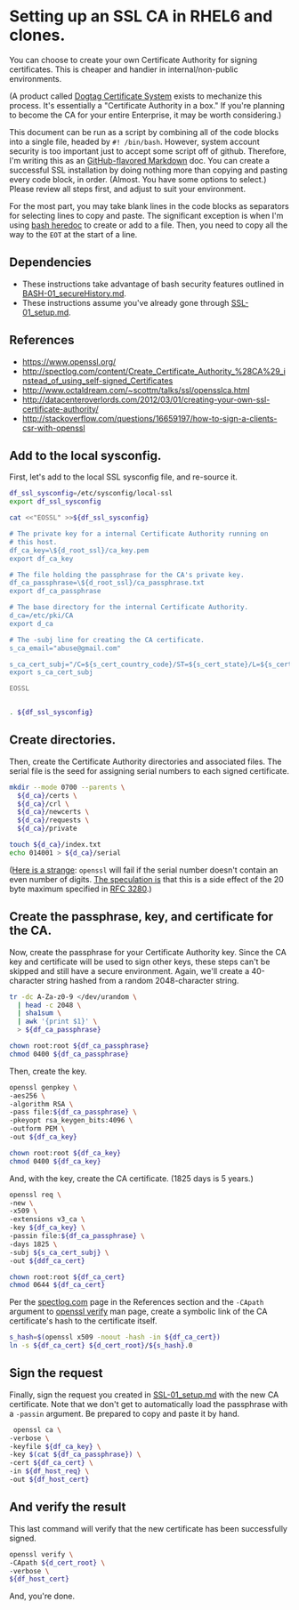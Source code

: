 # Setting up an SSL CA in RHEL6 and clones.

You can choose to create your own Certificate Authority for signing certificates. This is cheaper and handier in internal/non-public environments.

(A product called [Dogtag Certificate System][dcs] exists to mechanize this process. It's essentially a "Certificate Authority in a box." If you're planning to become the CA for your entire Enterprise, it may be worth considering.)

This document can be run as a script by combining all of the code blocks into a single file, headed by `#! /bin/bash`. However, system account security is too important just to accept some script off of github. Therefore, I'm writing this as an [GitHub-flavored Markdown][gmd] doc. You can create a successful SSL installation by doing nothing more than copying and pasting every code block, in order. (Almost. You have some options to select.) Please review all steps first, and adjust to suit your environment.
 
For the most part, you may take blank lines in the code blocks as separators for selecting lines to copy and paste. The significant exception is when I'm using [bash heredoc][heredoc] to create or add to a file. Then, you need to copy all the way to the `EOT` at the start of a line.

[dcs]: http://pki.fedoraproject.org/
[gmd]: https://help.github.com/articles/github-flavored-markdown
[heredoc]: http://www.tldp.org/LDP/abs/html/here-docs.html


## Dependencies

- These instructions take advantage of bash security features outlined in [BASH-01_secureHistory.md][BASH-01].
- These instructions assume you've already gone through [SSL-01_setup.md][SSL-01].

[BASH-01]: https://github.com/dafydd2277/accountSecurity/blob/master/BASH-01_secureHistory.md
[SSL-01]: https://github.com/dafydd2277/accountSecurity/blob/master/SSL-01_setup.md


## References

- https://www.openssl.org/
- http://spectlog.com/content/Create_Certificate_Authority_%28CA%29_instead_of_using_self-signed_Certificates
- http://www.octaldream.com/~scottm/talks/ssl/opensslca.html
- http://datacenteroverlords.com/2012/03/01/creating-your-own-ssl-certificate-authority/
- http://stackoverflow.com/questions/16659197/how-to-sign-a-clients-csr-with-openssl


## Add to the local sysconfig.

First, let's add to the local SSL sysconfig file, and re-source it.

```bash
df_ssl_sysconfig=/etc/sysconfig/local-ssl
export df_ssl_sysconfig

cat <<"EOSSL" >>${df_ssl_sysconfig}

# The private key for a internal Certificate Authority running on
# this host.
df_ca_key=\${d_root_ssl}/ca_key.pem
export df_ca_key

# The file holding the passphrase for the CA's private key.
df_ca_passphrase=\${d_root_ssl}/ca_passphrase.txt
export df_ca_passphrase

# The base directory for the internal Certificate Authority.
d_ca=/etc/pki/CA
export d_ca

# The -subj line for creating the CA certificate.
s_ca_email="abuse@gmail.com"

s_ca_cert_subj="/C=${s_cert_country_code}/ST=${s_cert_state}/L=${s_cert_city}/CN=ca.${s_domain}\/emailAddress=${s_ca_email}/organizationName=${s_domain}"
export s_ca_cert_subj

EOSSL


. ${df_ssl_sysconfig}
```

## Create directories.

Then, create the Certificate Authority directories and associated files. The serial file is the seed for assigning serial numbers to each signed certificate.

```bash
mkdir --mode 0700 --parents \
  ${d_ca}/certs \
  ${d_ca}/crl \
  ${d_ca}/newcerts \
  ${d_ca}/requests \
  ${d_ca}/private

touch ${d_ca}/index.txt
echo 014001 > ${d_ca}/serial
```

([Here is a strange][paulharvey]: `openssl` will fail if the serial number doesn't contain an even number of digits. [The speculation is][serialdigits] that this is a side effect of the 20 byte maximum specified in [RFC 3280][rfc3280].)

[paulharvey]: https://en.wikipedia.org/wiki/Paul_Harvey#On-air_persona.2C_catch_phrases.2C_trademarks.2C_and_off-air_interest
[serialdigits]: http://markmail.org/message/dj65qcuyjrecsuzx
[rfc3280]: http://www.ietf.org/rfc/rfc3280.txt


## Create the passphrase, key, and certificate for the CA.

Now, create the passphrase for your Certificate Authority key. Since the CA key and certificate will be used to sign other keys, these steps can't be skipped and still have a secure environment. Again, we'll create a 40-character string hashed from a random 2048-character string.

```bash
tr -dc A-Za-z0-9 </dev/urandom \
  | head -c 2048 \
  | sha1sum \
  | awk '{print $1}' \
  > ${df_ca_passphrase}

chown root:root ${df_ca_passphrase}
chmod 0400 ${df_ca_passphrase}
```

Then, create the key.

```bash
openssl genpkey \
-aes256 \
-algorithm RSA \
-pass file:${df_ca_passphrase} \
-pkeyopt rsa_keygen_bits:4096 \
-outform PEM \
-out ${df_ca_key}

chown root:root ${df_ca_key}
chmod 0400 ${df_ca_key}
```

And, with the key, create the CA certificate. (1825 days is 5 years.)

```bash
openssl req \
-new \
-x509 \
-extensions v3_ca \
-key ${df_ca_key} \
-passin file:${df_ca_passphrase} \
-days 1825 \
-subj ${s_ca_cert_subj} \
-out ${ddf_ca_cert}

chown root:root ${df_ca_cert}
chmod 0644 ${df_ca_cert}
```

Per the [spectlog.com][spectlog] page in the References section and the `-CApath` argument to [openssl verify][verify] man page, create a symbolic link of the CA certificate's hash to the certificate itself.

```bash
s_hash=$(openssl x509 -noout -hash -in ${df_ca_cert})
ln -s ${df_ca_cert} ${d_cert_root}/${s_hash}.0
```

[spectlog]: http://spectlog.com/content/Create_Certificate_Authority_%28CA%29_instead_of_using_self-signed_Certificates
[verify]: https://www.openssl.org/docs/apps/verify.html


## Sign the request

Finally, sign the request you created in [SSL-01_setup.md][SSL-01] with the new CA certificate. Note that we don't get to automatically load the passphrase with a `-passin` argument. Be prepared to copy and paste it by hand.

```bash
 openssl ca \
-verbose \
-keyfile ${df_ca_key} \
-key $(cat ${df_ca_passphrase}) \
-cert ${df_ca_cert} \
-in ${df_host_req} \
-out ${df_host_cert}
```


## And verify the result

This last command will verify that the new certificate has been successfully signed.

```bash
openssl verify \
-CApath ${d_cert_root} \
-verbose \
${df_host_cert}
```

And, you're done.

